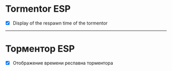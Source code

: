 # Tormentor ESP
- [x] Display of the respawn time of the tormentor
---
# Торментор ESP
- [x] Отображение времени респавна торментора